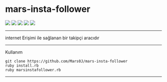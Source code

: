 # mars-insta-follower
![](https://img.shields.io/github/license/Mars0J/mars-insta-follower)
![](https://img.shields.io/github/languages/count/Mars0J/mars-insta-follower)
![](https://img.shields.io/github/contributors/Mars0J/mars-insta-follower)
![](https://img.shields.io/gem/v/ruby)
![](https://img2.pngindir.com/20180330/frq/kisspng-ruby-programming-language-logo-java-ruby-5abefa92bed271.4071749815224654267816.jpg)
___
internet Erişimi ile sağlanan bir takipçi aracıdır
***
Kullanım 
```
git clone https://github.com/Mars0J/mars-insta-follower
ruby install.rb
ruby marsinstafollower.rb

```
***
